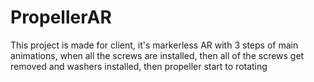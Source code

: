# PropellerAR
This project is made for client, it's markerless AR with 3 steps of main animations, when all the screws are installed, then all of the screws get removed and washers installed, then propeller start to rotating
